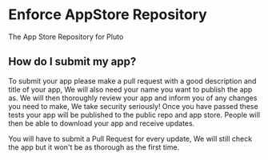 # Enforce AppStore Repository

The App Store Repository for Pluto

## How do I submit my app?

To submit your app please make a pull request with a good description and title of your app, We will also need your name you want to publish the app as.
We will then thoroughly review your app and inform you of any changes you need to make, We take security seriously!
Once you have passed these tests your app will be published to the public repo and app store.
People will then be able to download your app and receive updates.

You will have to submit a Pull Request for every update, We will still check the app but it won't be as thorough as the first time.